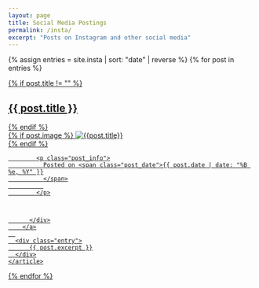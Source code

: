 ```yaml
---
layout: page
title: Social Media Postings
permalink: /insta/
excerpt: "Posts on Instagram and other social media"
---
```

>

<div class="posts">
  
   {% assign entries = site.insta | sort: "date" | reverse %}
    {% for post in entries %}
      <article class="post">
        <a href="{{ site.baseurl }}{{ post.url }}">
          {%  if post.title != "" %}
            <h1>{{ post.title }}</h1>
          {%  endif %}
          <div>
            {% if post.image %}
              <img src="{{site.baseurl}}{{post.image}}" alt="{{post.title}}"/>          
            {% endif %}  
        
            <p class="post_info">
              Posted on <span class="post_date">{{ post.date | date: "%B %e, %Y" }}
              </span>
              
            </p>



          </div>
        </a>
      
      <div class="entry">
          {{ post.excerpt }}
      </div>
    </article>
  {% endfor %}

 
</div>